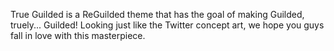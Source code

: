True Guilded is a ReGuilded theme that has the goal of making Guilded, truely... Guilded! Looking just like the Twitter concept art, we hope you guys fall in love with this masterpiece.

